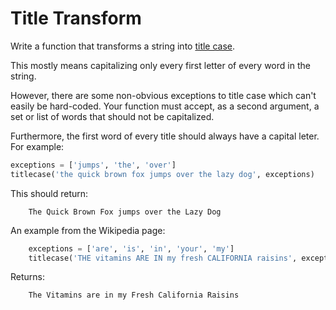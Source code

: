 Title Transform
===============

Write a function that transforms a string into [title case](http://en.wikipedia.org/wiki/Letter_case#Headings_and_publication_titles).

This mostly means capitalizing only every first letter of every word in the string. 

However, there are some non-obvious exceptions to title case which can't easily be hard-coded. Your function must accept, as a second argument, a set or list of words that should not be capitalized. 

Furthermore, the first word of every title should always have a capital leter. For example:
```python
exceptions = ['jumps', 'the', 'over']
titlecase('the quick brown fox jumps over the lazy dog', exceptions)
```
This should return:

		The Quick Brown Fox jumps over the Lazy Dog

An example from the Wikipedia page:
```python
	exceptions = ['are', 'is', 'in', 'your', 'my']
	titlecase('THE vitamins ARE IN my fresh CALIFORNIA raisins', exceptions)
```
Returns:

		The Vitamins are in my Fresh California Raisins
